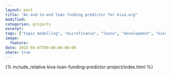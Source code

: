 ```yaml
---
layout: post
title: "An end-to-end loan funding predictor for kiva.org"
modified:
categories: projects
excerpt:
tags: ["topic modelling", "microfinance", "loans", "development", "kiva", "d3", "visualization", "end2end", "deployment"]
image:
  feature:
date: 2015-04-07T09:00:00-00:00
share: true
---
```


{% include_relative kiva-loan-funding-predictor-project/index.html %}
